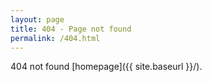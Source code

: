 ```yaml
---
layout: page
title: 404 - Page not found
permalink: /404.html
---
```


404 not found [homepage]({{ site.baseurl }}/).
